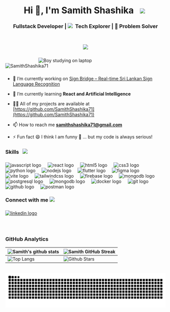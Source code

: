 <h1 align="center">Hi 👋, I'm Samith Shashika  
    &nbsp <img src="https://github.com/Anmol-Baranwal/Cool-GIFs-For-GitHub/assets/74038190/7bb1e704-6026-48f9-8435-2f4d40101348" width="75">&nbsp;</h1>

###

<h3 align="center">Fullstack Developer | 
  <img src="https://github.com/Anmol-Baranwal/Cool-GIFs-For-GitHub/assets/74038190/2c0eef4b-7b75-42bd-9722-4bea97a2d532" width="30">&nbsp; Tech Explorer | 🎨 Problem Solver</h3>
  </br>

<p align="center">
	<a href="https://github.com/SamithShashika71">
		<img src="https://readme-typing-svg.herokuapp.com?lines=Software+Engineering+Undergraduate;Full+Stack+Developer;AI+and+Mobile+Apps&center=true&width=380&height=45">
	</a>
</p>

###

<img align="right" src="https://media0.giphy.com/media/v1.Y2lkPTc5MGI3NjExbTlucXlpODQ5Z3AxeGZuMXo0eHU0Z2QyZ3QzcGRuMDR6cjB5NHVrcCZlcD12MV9pbnRlcm5hbF9naWZfYnlfaWQmY3Q9Zw/qgQUggAC3Pfv687qPC/giphy.gif" width="400" alt="Boy studying on laptop">

<p align="left"> <img src="https://komarev.com/ghpvc/?username=SamithShashika71&label=Profile%20views&color=0e75b6&style=flat" alt="SamithShashika71" /> </p>

###

- 🔭 I’m currently working on [Sign Bridge – Real-time Sri Lankan Sign Language Recognition](https://github.com/SamithShashika71/Sign-Bridge)  

- 🌱 I’m currently learning **React and Artificial Intelligence**  

- 👨‍💻 All of my projects are available at [https://github.com/SamithShashika71](https://github.com/SamithShashika71)

- 📫 How to reach me **samithshashika71@gmail.com**

- ⚡ Fun fact 😄 I think I am funny 🤖 … but my code is always serious!

###

### Skills &nbsp; <img src = "https://media2.giphy.com/media/QssGEmpkyEOhBCb7e1/giphy.gif" width = 32px> 

###

<div align="left">
  <img src="https://cdn.jsdelivr.net/gh/devicons/devicon/icons/javascript/javascript-original.svg" height="30" alt="javascript logo"  />
  <img width="12" />
  <img src="https://skillicons.dev/icons?i=react" height="30" alt="react logo"  />
  <img width="12" />
  <img src="https://cdn.jsdelivr.net/gh/devicons/devicon/icons/html5/html5-original.svg" height="30" alt="html5 logo"  />
  <img width="12" />
  <img src="https://cdn.jsdelivr.net/gh/devicons/devicon/icons/css3/css3-original.svg" height="30" alt="css3 logo"  />
  <img width="12" />
  <img src="https://cdn.jsdelivr.net/gh/devicons/devicon/icons/python/python-original.svg" height="30" alt="python logo"  />
  <img width="12" />
  <img src="https://cdn.jsdelivr.net/gh/devicons/devicon/icons/nodejs/nodejs-original.svg" height="30" alt="nodejs logo"  />
  <img width="12" />
  <img src="https://cdn.jsdelivr.net/gh/devicons/devicon/icons/flutter/flutter-original.svg" height="30" alt="flutter logo"  />
  <img width="12" />
  <img src="https://cdn.jsdelivr.net/gh/devicons/devicon/icons/figma/figma-original.svg" height="30" alt="figma logo"  />
  <img width="12" />
  <img src="https://skillicons.dev/icons?i=vite" height="30" alt="vite logo"  />
  <img width="12" />
  <img src="https://skillicons.dev/icons?i=tailwind" height="30" alt="tailwindcss logo"  />
  <img width="12" />
  <img src="https://cdn.jsdelivr.net/gh/devicons/devicon/icons/firebase/firebase-plain.svg" height="30" alt="firebase logo"  />
  <img width="12" />
  <img src="https://cdn.jsdelivr.net/gh/devicons/devicon/icons/mongodb/mongodb-original.svg" height="30" alt="mongodb logo"  />
  <img width="12" />
  <img src="https://cdn.jsdelivr.net/gh/devicons/devicon/icons/postgresql/postgresql-original.svg" height="30" alt="postgresql logo" /> <img width="12" /> <img src="https://skillicons.dev/icons?i=mongodb"   height="30" alt="mongodb logo" /> 
  <img width="12" />
  <img src="https://skillicons.dev/icons?i=docker" height="30" alt="docker logo"  />
  <img width="12" />
  <img src="https://skillicons.dev/icons?i=git" height="30" alt="git logo"  />
  <img width="12" />
  <img src="https://skillicons.dev/icons?i=github" height="30" alt="github logo"  />
  <img width="12" />
  <img src="https://skillicons.dev/icons?i=postman" height="30" alt="postman logo"  />
</div>

###

### Connect with me <img src='https://raw.githubusercontent.com/ShahriarShafin/ShahriarShafin/main/Assets/handshake.gif' width="100px"> 

###

<div align="left">
  <a href="https://www.linkedin.com/in/samith-sashika" target="_blank">
    <img src="https://raw.githubusercontent.com/maurodesouza/profile-readme-generator/master/src/assets/icons/social/linkedin/default.svg" width="52" height="40" alt="linkedin logo"  />
  </a>
</div>

###

<br clear="both">

### GitHub Analytics 

| ![Samith's github stats](https://github-readme-stats.vercel.app/api?username=SamithShashika71&show_icons=true&theme=tokyonight) | ![Samith GitHub Streak](https://github-readme-streak-stats.herokuapp.com/?user=SamithShashika71&theme=tokyonight) |
| --- | --- |
| ![Top Langs](https://github-readme-stats.vercel.app/api/top-langs/?username=SamithShashika71&theme=tokyonight) | ![Github Stars](https://github-readme-stats.vercel.app/api?username=SamithShashika71&show_icons=true&locale=en&count_private=true&hide_rank=true&custom_title=My%20GitHub%20Stats&disable_animations=true&theme=tokyonight) |

<br clear="both">

<img src="https://raw.githubusercontent.com/UlinduRasantha/UlinduRasantha/output/snake.svg" alt="Snake animation" />  
